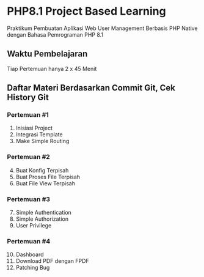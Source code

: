 # PHP8.1 Project Based Learning

Praktikum Pembuatan Aplikasi Web User Management Berbasis PHP Native dengan Bahasa Pemrograman PHP 8.1

## Waktu Pembelajaran
Tiap Pertemuan hanya 2 x 45 Menit

## Daftar Materi Berdasarkan Commit Git, Cek History Git

### Pertemuan #1
1. Inisiasi Project
2. Integrasi Template
3. Make Simple Routing

### Pertemuan #2
4. Buat Konfig Terpisah
5. Buat Proses File Terpisah
6. Buat File View Terpisah

### Pertemuan #3
7. Simple Authentication
8. Simple Authorization
9. User Privilege

### Pertemuan #4
10. Dashboard
11. Download PDF dengan FPDF
12. Patching Bug

